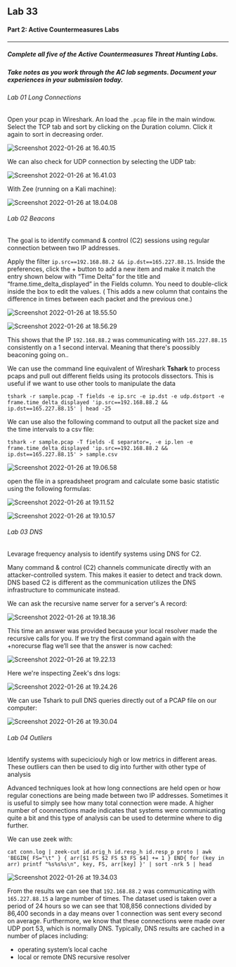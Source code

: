 ## Lab 33

#### Part 2: Active Countermeasures Labs

------

##### Complete all five of the Active Countermeasures Threat Hunting Labs.

##### Take notes as you work through the AC lab segments. Document your experiences in your submission today.

###### Lab 01 Long Connections

Open your pcap in Wireshark. An load the `.pcap` file in the main window. Select the TCP tab and sort by clicking on the Duration column. Click it again to sort in decreasing order.

![Screenshot 2022-01-26 at 16.40.15](https://github.com/pedrocorreiacodes/ops-401/blob/master/screenshots/class-33/Screenshot%202022-01-26%20at%2016.40.15.png)

We can also check for UDP connection by selecting the UDP tab:

![Screenshot 2022-01-26 at 16.41.03](https://github.com/pedrocorreiacodes/ops-401/blob/master/screenshots/class-33/Screenshot%202022-01-26%20at%2016.41.03.png)

With Zee (running on a Kali machine):

![Screenshot 2022-01-26 at 18.04.08](https://github.com/pedrocorreiacodes/ops-401/blob/master/screenshots/class-33/Screenshot%202022-01-26%20at%2018.04.08.png)

###### Lab 02 Beacons

The goal is to identify command & control (C2) sessions using regular connection between two IP addresses.

Apply the filter `ip.src==192.168.88.2 && ip.dst==165.227.88.15`. Inside the preferences, click the + button to add a new item and make it match the entry shown below with “Time Delta” for the title and “frame.time_delta_displayed” in the Fields column. You need to double-click inside the box to edit the values. ( This adds a new column that contains the difference in times between each packet and the previous one.)

![Screenshot 2022-01-26 at 18.55.50](https://github.com/pedrocorreiacodes/ops-401/blob/master/screenshots/class-33/Screenshot%202022-01-26%20at%2018.55.50.png)

![Screenshot 2022-01-26 at 18.56.29](https://github.com/pedrocorreiacodes/ops-401/blob/master/screenshots/class-33/Screenshot%202022-01-26%20at%2018.56.29.png)

This shows that the IP `192.168.88.2` was communicating with `165.227.88.15` consistently on a 1 second interval. Meaning that there's poossibly beaconing going on..

We can use the command line equivalent of Wireshark **Tshark** to process pcaps and pull out different fields using its protocols dissectors. This is useful if we want to use other tools to manipulate the data

`tshark -r sample.pcap -T fields -e ip.src -e ip.dst -e udp.dstport -e frame.time_delta_displayed 'ip.src==192.168.88.2 && ip.dst==165.227.88.15' | head -25`

We can use also the following command to output all the packet size and the time intervals to a csv file:

`tshark -r sample.pcap -T fields -E separator=, -e ip.len -e frame.time_delta_displayed 'ip.src==192.168.88.2 && ip.dst==165.227.88.15' > sample.csv`

![Screenshot 2022-01-26 at 19.06.58](https://github.com/pedrocorreiacodes/ops-401/blob/master/screenshots/class-33/Screenshot%202022-01-26%20at%2019.06.58.png)

open the file in a spreadsheet program and calculate some basic statistic using the following formulas:

![Screenshot 2022-01-26 at 19.11.52](https://github.com/pedrocorreiacodes/ops-401/blob/master/screenshots/class-33/Screenshot%202022-01-26%20at%2019.11.52.png)

![Screenshot 2022-01-26 at 19.10.57](https://github.com/pedrocorreiacodes/ops-401/blob/master/screenshots/class-33/Screenshot%202022-01-26%20at%2019.10.57.png)

###### Lab 03 DNS

Levarage frequency analysis to identify systems using DNS for C2.

Many command & control (C2) channels communicate directly with an attacker-controlled system. This makes it easier to detect and track down. DNS based C2 is different as the communication utilizes the DNS infrastructure to communicate instead.

We can ask the recursive name server for a server's A record:

![Screenshot 2022-01-26 at 19.18.36](https://github.com/pedrocorreiacodes/ops-401/blob/master/screenshots/class-33/Screenshot%202022-01-26%20at%2019.18.36.png)

This time an answer was provided because your local resolver made the recursive calls for you. If we try the first command again with the +norecurse flag we’ll see that the answer is now cached:

![Screenshot 2022-01-26 at 19.22.13](https://github.com/pedrocorreiacodes/ops-401/blob/master/screenshots/class-33/Screenshot%202022-01-26%20at%2019.22.13.png)

Here we're inspecting Zeek's dns logs:

![Screenshot 2022-01-26 at 19.24.26](https://github.com/pedrocorreiacodes/ops-401/blob/master/screenshots/class-33/Screenshot%202022-01-26%20at%2019.24.26.png)

We can use Tshark to pull DNS queries directly out of a PCAP file on our computer:

![Screenshot 2022-01-26 at 19.30.04](https://github.com/pedrocorreiacodes/ops-401/blob/master/screenshots/class-33/Screenshot%202022-01-26%20at%2019.30.04.png)

###### Lab 04 Outliers

Identify systems with supeciciouly high or low metrics in different areas. These outliers can then be used to dig into further with other type of analysis

Advanced techniques look at how long connections are held open or how regular conections are being made between two IP addresses. Sometimes it is useful to simply see how many total connection were made. A higher number of coonnections made indicates that systems were communicating quite a bit and this type of analysis can be used to determine where to dig further.

We can use zeek with:

`cat conn.log | zeek-cut id.orig_h id.resp_h id.resp_p proto | awk 'BEGIN{ FS="\t" } { arr[$1 FS $2 FS $3 FS $4] += 1 } END{ for (key in arr) printf "%s%s%s\n", key, FS, arr[key] }' | sort -nrk 5 | head`

![Screenshot 2022-01-26 at 19.34.03](https://github.com/pedrocorreiacodes/ops-401/blob/master/screenshots/class-33/Screenshot%202022-01-26%20at%2019.34.03.png)

From the results we can see that `192.168.88.2` was communicating with `165.227.88.15` a large number of times. The dataset used is taken over a period of 24 hours so we can see that 108,856 connections divided by 86,400 seconds in a day means over 1 connection was sent every second on average. Furthermore, we know that these connections were made over UDP port 53, which is normally DNS. Typically, DNS results are cached in a number of places including:

- operating system’s local cache
- local or remote DNS recursive resolver
